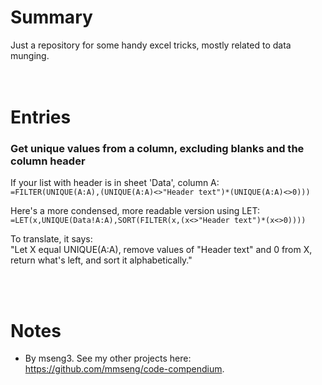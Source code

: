 # Summary
Just a repository for some handy excel tricks, mostly related to data munging.  
<br />
<br />

# Entries

### Get unique values from a column, excluding blanks and the column header

If your list with header is in sheet 'Data', column A:  
`=FILTER(UNIQUE(A:A),(UNIQUE(A:A)<>"Header text")*(UNIQUE(A:A)<>0)))`

Here's a more condensed, more readable version using LET:  
`=LET(x,UNIQUE(Data!A:A),SORT(FILTER(x,(x<>"Header text")*(x<>0))))`

To translate, it says:  
"Let X equal UNIQUE(A:A), remove values of "Header text" and 0 from X, return what's left, and sort it alphabetically."  


<br />
<br />

# Notes
- By mseng3. See my other projects here: https://github.com/mmseng/code-compendium.
